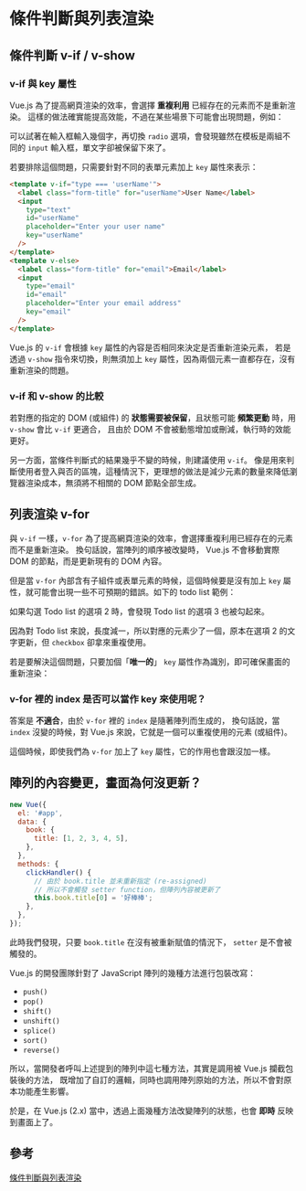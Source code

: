 # 條件判斷與列表渲染

## 條件判斷 v-if / v-show

### v-if 與 key 屬性

Vue.js 為了提高網頁渲染的效率，會選擇 **重複利用** 已經存在的元素而不是重新渲染。
這樣的做法確實能提高效能，不過在某些場景下可能會出現問題，例如：

<TryBox>
  <basic-condition-IfNoKey />
</TryBox>

可以試著在輸入框輸入幾個字，再切換 `radio` 選項，會發現雖然在模板是兩組不同的 `input` 輸入框，單文字卻被保留下來了。

若要排除這個問題，只需要針對不同的表單元素加上 `key` 屬性來表示：

```html {7,16}
<template v-if="type === 'userName'">
  <label class="form-title" for="userName">User Name</label>
  <input
    type="text"
    id="userName"
    placeholder="Enter your user name"
    key="userName"
  />
</template>
<template v-else>
  <label class="form-title" for="email">Email</label>
  <input
    type="email"
    id="email"
    placeholder="Enter your email address"
    key="email"
  />
</template>
```

<TryBox>
  <basic-condition-IfWithKey />
</TryBox>

Vue.js 的 `v-if` 會根據 `key` 屬性的內容是否相同來決定是否重新渲染元素，
若是透過 `v-show` 指令來切換，則無須加上 `key` 屬性，因為兩個元素一直都存在，沒有重新渲染的問題。

### v-if 和 v-show 的比較

若對應的指定的 DOM (或組件) 的 **狀態需要被保留**，且狀態可能 **頻繁更動** 時，用 `v-show` 會比 `v-if` 更適合，
且由於 DOM 不會被動態增加或刪減，執行時的效能更好。

另一方面，當條件判斷式的結果幾乎不變的時候，則建議使用 `v-if`。
像是用來判斷使用者登入與否的區塊，這種情況下，更理想的做法是減少元素的數量來降低瀏覽器渲染成本，無須將不相關的 DOM 節點全部生成。

## 列表渲染 v-for

與 `v-if` 一樣，`v-for` 為了提高網頁渲染的效率，會選擇重複利用已經存在的元素而不是重新渲染。
換句話說，當陣列的順序被改變時， Vue.js 不會移動實際 DOM 的節點，而是更新現有的 DOM 內容。

但是當 `v-for` 內部含有子組件或表單元素的時候，這個時候要是沒有加上 `key` 屬性，就可能會出現一些不可預期的錯誤。如下的 todo list 範例：

<TryBox>
  <basic-condition-ForNoKey />
</TryBox>

如果勾選 Todo list 的選項 2 時，會發現 Todo list 的選項 3 也被勾起來。

因為對 Todo list 來說，長度減一，所以對應的元素少了一個，原本在選項 2 的文字更新，但 `checkbox` 卻拿來重複使用。

若是要解決這個問題，只要加個「<strong>唯一的</strong>」 `key` 屬性作為識別，即可確保畫面的重新渲染：

<TryBox>
  <basic-condition-ForWithKey />
</TryBox>

### v-for 裡的 index 是否可以當作 key 來使用呢？

答案是 **不適合**，由於 `v-for` 裡的 `index` 是隨著陣列而生成的，
換句話說，當 `index` 沒變的時候，對 Vue.js 來說，它就是一個可以重複使用的元素 (或組件)。

這個時候，即使我們為 `v-for` 加上了 `key` 屬性，它的作用也會跟沒加一樣。

## 陣列的內容變更，畫面為何沒更新？

```js {12}
new Vue({
  el: '#app',
  data: {
    book: {
      title: [1, 2, 3, 4, 5],
    },
  },
  methods: {
    clickHandler() {
      // 由於 book.title 並未重新指定 (re-assigned)
      // 所以不會觸發 setter function，但陣列內容被更新了
      this.book.title[0] = '好棒棒';
    },
  },
});
```

此時我們發現，只要 `book.title` 在沒有被重新賦值的情況下， `setter` 是不會被觸發的。

Vue.js 的開發團隊針對了 JavaScript 陣列的幾種方法進行包裝改寫：

- `push()`
- `pop()`
- `shift()`
- `unshift()`
- `splice()`
- `sort()`
- `reverse()`

所以，當開發者呼叫上述提到的陣列中這七種方法，其實是調用被 Vue.js 攔截包裝後的方法，
既增加了自訂的邏輯，同時也調用陣列原始的方法，所以不會對原本功能產生影響。

於是，在 Vue.js (2.x) 當中，透過上面幾種方法改變陣列的狀態，也會 **即時** 反映到畫面上了。

## 參考

[條件判斷與列表渲染](https://book.vue.tw/CH1/1-6.html)
